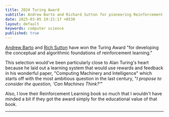 ```yaml
---
title: 2024 Turing Award 
subtitle: Andrew Barto and Richard Sutton for pioneering Reinforcement Learning
date: 2025-03-05 19:21:17 +0530
layout: default
keywords: computer science
published: true
---
```


[Andrew Barto](https://amturing.acm.org/award_winners/barto_9471663.cfm) and [Rich Sutton](https://amturing.acm.org/award_winners/sutton_0160594.cfm) have won the Turing Award "for developing the conceptual and algorithmic foundations of reinforcement learning."

This selection would've been particularly close to Alan Turing's heart because he laid out a learning system that would use rewards and feedback in his wonderful paper, "Computing Machinery and Intelligence" which starts off with the most ambitious question in the last century, "_I propose to consider the question, 'Can Machines Think?'_"

Also, I love their Reinforcement Learning book so much that I wouldn't have minded a bit if they got the award simply for the educational value of that book.

---
